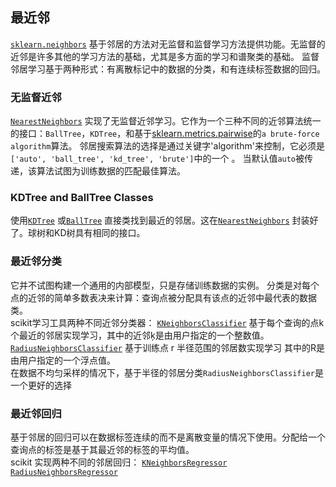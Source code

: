 ## 最近邻
[`sklearn.neighbors`](http://scikit-learn.org/stable/modules/classes.html#module-sklearn.neighbors)
基于邻居的方法对无监督和监督学习方法提供功能。无监督的近邻是许多其他的学习方法的基础，尤其是多方面的学习和谱聚类的基础。
监督邻居学习基于两种形式：有离散标记中的数据的分类，和有连续标签数据的回归。  
### 无监督近邻
[`NearestNeighbors`](http://scikit-learn.org/stable/modules/generated/sklearn.neighbors.NearestNeighbors.html#sklearn.neighbors.NearestNeighbors)
实现了无监督近邻学习。它作为一个三种不同的近邻算法统一的接口：`BallTree`，`KDTree`，和基于[sklearn.metrics.pairwise](http://scikit-learn.org/stable/modules/classes.html#module-sklearn.metrics.pairwise)的`a brute-force algorithm`算法。
邻居搜索算法的选择是通过关键字'algorithm'来控制，它必须是` ['auto', 'ball_tree', 'kd_tree', 'brute']`中的一个 。
当默认值`auto`被传递，该算法试图为训练数据的匹配最佳算法。  
### KDTree and BallTree Classes
使用[`KDTree`](http://scikit-learn.org/stable/modules/generated/sklearn.neighbors.KDTree.html#sklearn.neighbors.KDTree)
或[`BallTree`](http://scikit-learn.org/stable/modules/generated/sklearn.neighbors.BallTree.html#sklearn.neighbors.BallTree)
直接类找到最近的邻居。这在[`NearestNeighbors`](http://scikit-learn.org/stable/modules/generated/sklearn.neighbors.NearestNeighbors.html#sklearn.neighbors.NearestNeighbors)
封装好了。球树和KD树具有相同的接口。  
### 最近邻分类
它并不试图构建一个通用的内部模型，只是存储训练数据的实例。
分类是对每个点的近邻的简单多数表决来计算：查询点被分配具有该点的近邻中最代表的数据类。  
scikit学习工具两种不同近邻分类器： 
[`KNeighborsClassifier`](http://scikit-learn.org/stable/modules/generated/sklearn.neighbors.KNeighborsClassifier.html#sklearn.neighbors.KNeighborsClassifier)
基于每个查询的点k个最近的邻居实现学习，其中的近邻ķ是由用户指定的一个整数值。
[`RadiusNeighborsClassifier`](http://scikit-learn.org/stable/modules/generated/sklearn.neighbors.RadiusNeighborsClassifier.html#sklearn.neighbors.RadiusNeighborsClassifier)
基于训练点 r 半径范围的邻居数实现学习 其中的R是由用户指定的一个浮点值。  
在数据不均匀采样的情况下，基于半径的邻居分类`RadiusNeighborsClassifier`是一个更好的选择  
### 最近邻回归
基于邻居的回归可以在数据标签连续的而不是离散变量的情况下使用。分配给一个查询点的标签是基于其最近邻的标签的平均值。  
scikit 实现两种不同的邻居回归：
[`KNeighborsRegressor`](http://scikit-learn.org/stable/modules/generated/sklearn.neighbors.KNeighborsRegressor.html#sklearn.neighbors.KNeighborsRegressor)
[`RadiusNeighborsRegressor`](http://scikit-learn.org/stable/modules/generated/sklearn.neighbors.RadiusNeighborsRegressor.html#sklearn.neighbors.RadiusNeighborsRegressor)
